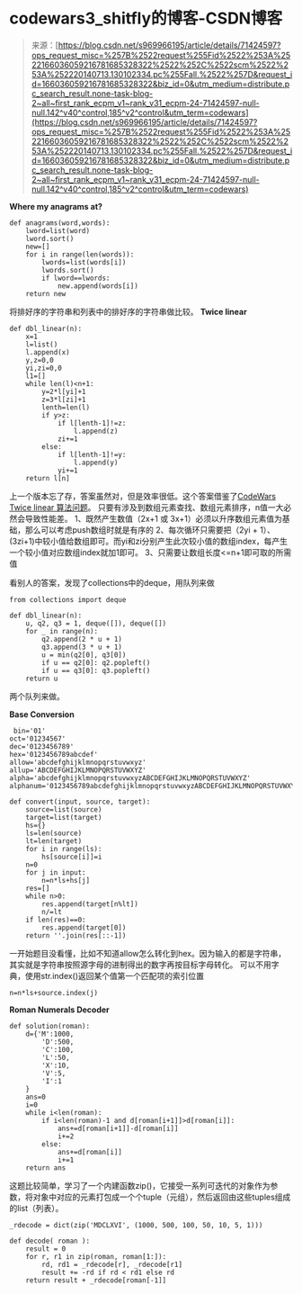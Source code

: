 <!--yml
category: codewars
date: 2022-08-13 11:42:47
-->

# codewars3_shitfly的博客-CSDN博客

> 来源：[https://blog.csdn.net/s969966195/article/details/71424597?ops_request_misc=%257B%2522request%255Fid%2522%253A%2522166036059216781685328322%2522%252C%2522scm%2522%253A%252220140713.130102334.pc%255Fall.%2522%257D&request_id=166036059216781685328322&biz_id=0&utm_medium=distribute.pc_search_result.none-task-blog-2~all~first_rank_ecpm_v1~rank_v31_ecpm-24-71424597-null-null.142^v40^control,185^v2^control&utm_term=codewars](https://blog.csdn.net/s969966195/article/details/71424597?ops_request_misc=%257B%2522request%255Fid%2522%253A%2522166036059216781685328322%2522%252C%2522scm%2522%253A%252220140713.130102334.pc%255Fall.%2522%257D&request_id=166036059216781685328322&biz_id=0&utm_medium=distribute.pc_search_result.none-task-blog-2~all~first_rank_ecpm_v1~rank_v31_ecpm-24-71424597-null-null.142^v40^control,185^v2^control&utm_term=codewars)

**Where my anagrams at?**

```
def anagrams(word,words):
    lword=list(word)
    lword.sort()
    new=[]
    for i in range(len(words)):
        lwords=list(words[i])
        lwords.sort()
        if lword==lwords:
            new.append(words[i])
    return new
```

将排好序的字符串和列表中的排好序的字符串做比较。
**Twice linear**

```
def dbl_linear(n):
    x=1
    l=list()
    l.append(x)
    y,z=0,0
    yi,zi=0,0
    l1=[]
    while len(l)<n+1:
        y=2*l[yi]+1
        z=3*l[zi]+1
        lenth=len(l)
        if y>z:
            if l[lenth-1]!=z:
                l.append(z)
            zi+=1
        else:
            if l[lenth-1]!=y:
                l.append(y)
            yi+=1
    return l[n]
```

上一个版本忘了存，答案虽然对，但是效率很低。这个答案借鉴了[CodeWars Twice linear 算法问题](http://bbs.csdn.net/topics/391927111)。
只要有涉及到数组元素查找、数组元素排序，n值一大必然会导致性能差。
1、既然产生数值（2x+1 或 3x+1）必须以升序数组元素值为基础，那么可以考虑push数组时就是有序的
2、每次循环只需要把（2yi + 1）、(3zi+1)中较小值给数组即可。而yi和zi分别产生此次较小值的数组index，每产生一个较小值对应数组index就加1即可。
3、只需要让数组长度<=n+1即可取的所需值

看别人的答案，发现了collections中的deque，用队列来做

```
from collections import deque

def dbl_linear(n):
    u, q2, q3 = 1, deque([]), deque([])
    for _ in range(n):
        q2.append(2 * u + 1)
        q3.append(3 * u + 1)
        u = min(q2[0], q3[0])
        if u == q2[0]: q2.popleft()
        if u == q3[0]: q3.popleft()
    return u
```

两个队列来做。

**Base Conversion**

```
 bin='01'
oct='01234567'
dec='0123456789'
hex='0123456789abcdef'
allow='abcdefghijklmnopqrstuvwxyz'
allup='ABCDEFGHIJKLMNOPQRSTUVWXYZ'
alpha='abcdefghijklmnopqrstuvwxyzABCDEFGHIJKLMNOPQRSTUVWXYZ'
alphanum='0123456789abcdefghijklmnopqrstuvwxyzABCDEFGHIJKLMNOPQRSTUVWXYZ'

def convert(input, source, target):
    source=list(source)
    target=list(target)
    hs={}
    ls=len(source)
    lt=len(target)
    for i in range(ls):
        hs[source[i]]=i
    n=0
    for j in input:
        n=n*ls+hs[j] 
    res=[]
    while n>0:
        res.append(target[n%lt])
        n/=lt
    if len(res)==0:
        res.append(target[0])
    return ''.join(res[::-1])
```

一开始题目没看懂，比如不知道allow怎么转化到hex。因为输入的都是字符串，其实就是字符串按照源字母的进制得出的数字再按目标字母转化。
可以不用字典，使用str.index()返回某个值第一个匹配项的索引位置

```
n=n*ls+source.index(j)
```

**Roman Numerals Decoder**

```
def solution(roman):
    d={'M':1000,
        'D':500,
        'C':100,
        'L':50,
        'X':10,
        'V':5,
        'I':1
    }
    ans=0
    i=0
    while i<len(roman):
        if i<len(roman)-1 and d[roman[i+1]]>d[roman[i]]:
            ans+=d[roman[i+1]]-d[roman[i]]
            i+=2
        else:    
            ans+=d[roman[i]]
            i+=1
    return ans
```

这题比较简单，学习了一个内建函数zip()，它接受一系列可迭代的对象作为参数，将对象中对应的元素打包成一个个tuple（元组），然后返回由这些tuples组成的list（列表）。

```
_rdecode = dict(zip('MDCLXVI', (1000, 500, 100, 50, 10, 5, 1)))

def decode( roman ):
    result = 0
    for r, r1 in zip(roman, roman[1:]):
        rd, rd1 = _rdecode[r], _rdecode[r1]
        result += -rd if rd < rd1 else rd
    return result + _rdecode[roman[-1]]
```